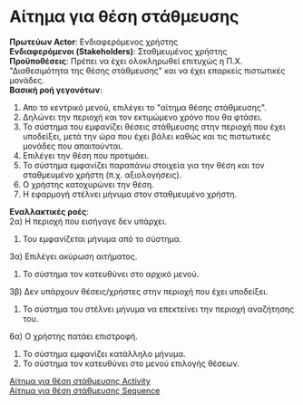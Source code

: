 # Αίτημα για θέση στάθμευσης

**Πρωτεύων Actor**: Ενδιαφερόμενος χρήστης  
**Ενδιαφερόμενοι (Stakeholders)**: Σταθμευμένος χρήστης  
**Προϋποθέσεις**: Πρέπει να έχει ολοκληρωθεί επιτυχώς η Π.Χ. "Διαθεσιμότητα της θέσης στάθμευσης" και να έχει επαρκείς πιστωτικές μονάδες.  
**Βασική ροή γεγονότων**:   
1) Απο το κεντρικό μενού, επιλέγει το "αίτημα θέσης στάθμευσης".
2) Δηλώνει την περιοχή και τον εκτιμώμενο χρόνο που θα φτάσει.  
3) Το σύστημα του εμφανίζει θέσεις στάθμευσης στην περιοχή που έχει υποδείξει, μετά την ώρα που έχει βάλει καθώς και τις πιστωτικές μονάδες που απαιτούνται.  
4) Επιλέγει την θέση που προτιμάει. 
5) Το σύστημα εμφανίζει παραπάνω στοιχεία για την θέση και τον σταθμευμένο χρήστη (π.χ. αξιολογήσεις).
6) Ο χρήστης κατοχυρώνει την θέση.  
7) Η εφαρμογή στέλνει μήνυμα στον σταθμευμένο χρήστη. 

**Εναλλακτικές ροές**:   
2α) Η περιοχή που εισήγαγε δεν υπάρχει.  
    
1.  Του εμφανίζεται μήνυμα από το σύστημα.   
 

3α) Επιλέγει ακύρωση αιτήματος.  
    
1.  Το σύστημα τον κατευθύνει στο αρχικό μενού.

3β) Δεν υπάρχουν θέσεις/χρήστες στην περιοχή που έχει υποδείξει.  
    
1. Το σύστημα του στέλνει μήνυμα να επεκτείνει την περιοχή αναζήτησης του.  

6α) Ο χρήστης πατάει επιστροφή.  
    
1. Το σύστημα εμφανίζει κατάλληλο μήνυμα.  
2. Το σύστημα τον κατευθύνει στο μενού επιλογής θέσεων.  


[Αίτημα για θέση στάθμευσης Activity](ΑίτημαΓιαΘέσηΣτάθμευσης.png)  
[Αίτημα για θέση στάθμευσης Sequence](../requirements/sequence/Αίτημα_για_θέση_στάθμευσης_SEQUENCE.png)
    